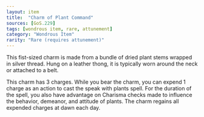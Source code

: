 ```yaml
---
layout: item
title:  "Charm of Plant Command"
sources: [GoS.229]
tags: [wondrous item, rare, attunement]
category: "Wondrous Item"
rarity: "Rare (requires attunement)"
---
```


This fist-sized charm is made from a bundle of dried plant stems wrapped in silver thread. Hung on a leather thong, it is typically worn around the neck or attached to a belt.

This charm has 3 charges. While you bear the charm, you can expend 1 charge as an action to cast the speak with plants spell. For the duration of the spell, you also have advantage on Charisma checks made to influence the behavior, demeanor, and attitude of plants. The charm regains all expended charges at dawn each day.